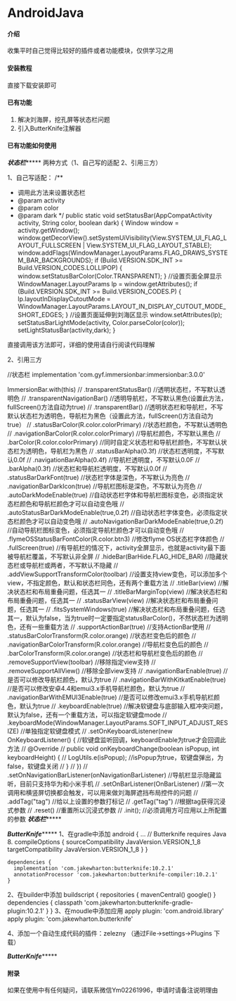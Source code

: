 # AndroidJava

#### 介绍
收集平时自己觉得比较好的插件或者功能模块，仅供学习之用

#### 安装教程

直接下载安装即可

#### 已有功能

1.  解决刘海屏，挖孔屏等状态栏问题
2.  引入ButterKnife注解器

#### 已有功能如何使用


*******************状态栏************************
两种方式（1、自己写的适配 2、引用三方）

 1、自己写适配：
 /**
   * 调用此方法来设置状态栏
   * @param activity
   * @param color
   * @param dark
   */
  public static void setStatusBar(AppCompatActivity activity, String color, boolean dark) {
    Window window = activity.getWindow();
    window.getDecorView().setSystemUiVisibility(View.SYSTEM_UI_FLAG_LAYOUT_FULLSCREEN | View.SYSTEM_UI_FLAG_LAYOUT_STABLE);
    window.addFlags(WindowManager.LayoutParams.FLAG_DRAWS_SYSTEM_BAR_BACKGROUNDS);
    if (Build.VERSION.SDK_INT >= Build.VERSION_CODES.LOLLIPOP) {
      window.setStatusBarColor(Color.TRANSPARENT);
    }
    //设置页面全屏显示
    WindowManager.LayoutParams lp = window.getAttributes();
    if (Build.VERSION.SDK_INT >= Build.VERSION_CODES.P) {
      lp.layoutInDisplayCutoutMode = WindowManager.LayoutParams.LAYOUT_IN_DISPLAY_CUTOUT_MODE_SHORT_EDGES;
    }
    //设置页面延伸到刘海区显示
    window.setAttributes(lp);
    setStatusBarLightMode(activity, Color.parseColor(color));
    setLightStatusBar(activity,dark);
  }

  直接调用该方法即可，详细的使用请自行阅读代码理解

 2、引用三方

  //状态栏
  implementation 'com.gyf.immersionbar:immersionbar:3.0.0'


ImmersionBar.with(this)
//      .transparentStatusBar()  //透明状态栏，不写默认透明色
//      .transparentNavigationBar()  //透明导航栏，不写默认黑色(设置此方法，fullScreen()方法自动为true)
//      .transparentBar()             //透明状态栏和导航栏，不写默认状态栏为透明色，导航栏为黑色（设置此方法，fullScreen()方法自动为true）
//      .statusBarColor(R.color.colorPrimary)     //状态栏颜色，不写默认透明色
//      .navigationBarColor(R.color.colorPrimary) //导航栏颜色，不写默认黑色
//      .barColor(R.color.colorPrimary)  //同时自定义状态栏和导航栏颜色，不写默认状态栏为透明色，导航栏为黑色
//      .statusBarAlpha(0.3f)  //状态栏透明度，不写默认0.0f
//      .navigationBarAlpha(0.4f)  //导航栏透明度，不写默认0.0F
//      .barAlpha(0.3f)  //状态栏和导航栏透明度，不写默认0.0f
//      .statusBarDarkFont(true)   //状态栏字体是深色，不写默认为亮色
//      .navigationBarDarkIcon(true) //导航栏图标是深色，不写默认为亮色
//      .autoDarkModeEnable(true) //自动状态栏字体和导航栏图标变色，必须指定状态栏颜色和导航栏颜色才可以自动变色哦
//      .autoStatusBarDarkModeEnable(true,0.2f) //自动状态栏字体变色，必须指定状态栏颜色才可以自动变色哦
//      .autoNavigationBarDarkModeEnable(true,0.2f) //自动导航栏图标变色，必须指定导航栏颜色才可以自动变色哦
//      .flymeOSStatusBarFontColor(R.color.btn3)  //修改flyme OS状态栏字体颜色
//      .fullScreen(true)      //有导航栏的情况下，activity全屏显示，也就是activity最下面被导航栏覆盖，不写默认非全屏
//      .hideBar(BarHide.FLAG_HIDE_BAR)  //隐藏状态栏或导航栏或两者，不写默认不隐藏
//      .addViewSupportTransformColor(toolbar)  //设置支持view变色，可以添加多个view，不指定颜色，默认和状态栏同色，还有两个重载方法
//      .titleBar(view)    //解决状态栏和布局重叠问题，任选其一
//      .titleBarMarginTop(view)     //解决状态栏和布局重叠问题，任选其一
//      .statusBarView(view)  //解决状态栏和布局重叠问题，任选其一
//      .fitsSystemWindows(true)    //解决状态栏和布局重叠问题，任选其一，默认为false，当为true时一定要指定statusBarColor()，不然状态栏为透明色，还有一些重载方法
//      .supportActionBar(true) //支持ActionBar使用
//      .statusBarColorTransform(R.color.orange)  //状态栏变色后的颜色
//      .navigationBarColorTransform(R.color.orange) //导航栏变色后的颜色
//      .barColorTransform(R.color.orange)  //状态栏和导航栏变色后的颜色
//      .removeSupportView(toolbar)  //移除指定view支持
//      .removeSupportAllView() //移除全部view支持
//      .navigationBarEnable(true)   //是否可以修改导航栏颜色，默认为true
//      .navigationBarWithKitkatEnable(true)  //是否可以修改安卓4.4和emui3.x手机导航栏颜色，默认为true
//      .navigationBarWithEMUI3Enable(true) //是否可以修改emui3.x手机导航栏颜色，默认为true
//      .keyboardEnable(true)  //解决软键盘与底部输入框冲突问题，默认为false，还有一个重载方法，可以指定软键盘mode
//      .keyboardMode(WindowManager.LayoutParams.SOFT_INPUT_ADJUST_RESIZE)  //单独指定软键盘模式
//      .setOnKeyboardListener(new OnKeyboardListener() {    //软键盘监听回调，keyboardEnable为true才会回调此方法
//        @Override
//        public void onKeyboardChange(boolean isPopup, int keyboardHeight) {
//          LogUtils.e(isPopup);  //isPopup为true，软键盘弹出，为false，软键盘关闭
//        }
//      })
//      .setOnNavigationBarListener(onNavigationBarListener) //导航栏显示隐藏监听，目前只支持华为和小米手机
//      .setOnBarListener(OnBarListener) //第一次调用和横竖屏切换都会触发，可以用来做刘海屏遮挡布局控件的问题
//      .addTag("tag")  //给以上设置的参数打标记
//      .getTag("tag")  //根据tag获得沉浸式参数
//      .reset()  //重置所以沉浸式参数
//      .init();  //必须调用方可应用以上所配置的参数
*******************状态栏************************


*******************ButterKnife************************
  1、在gradle中添加
    android {
      ...
      // Butterknife requires Java 8.
      compileOptions {
        sourceCompatibility JavaVersion.VERSION_1_8
        targetCompatibility JavaVersion.VERSION_1_8
      }
    }

    dependencies {
      implementation 'com.jakewharton:butterknife:10.2.1'
      annotationProcessor 'com.jakewharton:butterknife-compiler:10.2.1'
    }
  2、在builder中添加
    buildscript {
      repositories {
        mavenCentral()
        google()
       }
      dependencies {
        classpath 'com.jakewharton:butterknife-gradle-plugin:10.2.1'
      }
    }
  3、在moudle中添加应用
  apply plugin: 'com.android.library'
  apply plugin: 'com.jakewharton.butterknife'

  4、添加一个自动生成代码的插件：zelezny （通过File->settings->Plugins  下载）

*******************ButterKnife************************

#### 附录
如果在使用中有任何疑问，请联系微信Ym02261996，申请时请备注说明理由
